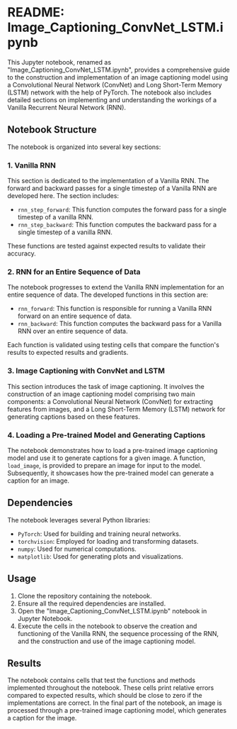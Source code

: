 # README: Image_Captioning_ConvNet_LSTM.ipynb

This Jupyter notebook, renamed as "Image_Captioning_ConvNet_LSTM.ipynb", provides a comprehensive guide to the construction and implementation of an image captioning model using a Convolutional Neural Network (ConvNet) and Long Short-Term Memory (LSTM) network with the help of PyTorch. The notebook also includes detailed sections on implementing and understanding the workings of a Vanilla Recurrent Neural Network (RNN).

## Notebook Structure

The notebook is organized into several key sections:

### 1. Vanilla RNN

This section is dedicated to the implementation of a Vanilla RNN. The forward and backward passes for a single timestep of a Vanilla RNN are developed here. The section includes:

- `rnn_step_forward`: This function computes the forward pass for a single timestep of a vanilla RNN.
- `rnn_step_backward`: This function computes the backward pass for a single timestep of a vanilla RNN.

These functions are tested against expected results to validate their accuracy.

### 2. RNN for an Entire Sequence of Data

The notebook progresses to extend the Vanilla RNN implementation for an entire sequence of data. The developed functions in this section are:

- `rnn_forward`: This function is responsible for running a Vanilla RNN forward on an entire sequence of data.
- `rnn_backward`: This function computes the backward pass for a Vanilla RNN over an entire sequence of data.

Each function is validated using testing cells that compare the function's results to expected results and gradients.

### 3. Image Captioning with ConvNet and LSTM

This section introduces the task of image captioning. It involves the construction of an image captioning model comprising two main components: a Convolutional Neural Network (ConvNet) for extracting features from images, and a Long Short-Term Memory (LSTM) network for generating captions based on these features.

### 4. Loading a Pre-trained Model and Generating Captions

The notebook demonstrates how to load a pre-trained image captioning model and use it to generate captions for a given image. A function, `load_image`, is provided to prepare an image for input to the model. Subsequently, it showcases how the pre-trained model can generate a caption for an image.

## Dependencies

The notebook leverages several Python libraries:

- `PyTorch`: Used for building and training neural networks.
- `torchvision`: Employed for loading and transforming datasets.
- `numpy`: Used for numerical computations.
- `matplotlib`: Used for generating plots and visualizations.

## Usage

1. Clone the repository containing the notebook.
2. Ensure all the required dependencies are installed.
3. Open the "Image_Captioning_ConvNet_LSTM.ipynb" notebook in Jupyter Notebook.
4. Execute the cells in the notebook to observe the creation and functioning of the Vanilla RNN, the sequence processing of the RNN, and the construction and use of the image captioning model.

## Results

The notebook contains cells that test the functions and methods implemented throughout the notebook. These cells print relative errors compared to expected results, which should be close to zero if the implementations are correct. In the final part of the notebook, an image is processed through a pre-trained image captioning model, which generates a caption for the image.
